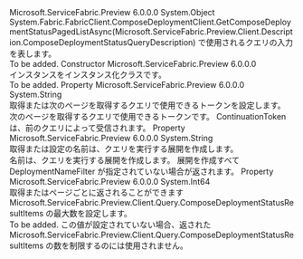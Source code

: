 <Type Name="ComposeDeploymentStatusQueryDescription" FullName="Microsoft.ServiceFabric.Preview.Client.Description.ComposeDeploymentStatusQueryDescription">
  <TypeSignature Language="C#" Value="public sealed class ComposeDeploymentStatusQueryDescription" />
  <TypeSignature Language="ILAsm" Value=".class public auto ansi sealed beforefieldinit ComposeDeploymentStatusQueryDescription extends System.Object" />
  <TypeSignature Language="DocId" Value="T:Microsoft.ServiceFabric.Preview.Client.Description.ComposeDeploymentStatusQueryDescription" />
  <TypeSignature Language="VB.NET" Value="Public NotInheritable Class ComposeDeploymentStatusQueryDescription" />
  <TypeSignature Language="F#" Value="type ComposeDeploymentStatusQueryDescription = class" />
  <AssemblyInfo>
    <AssemblyName>Microsoft.ServiceFabric.Preview</AssemblyName>
    <AssemblyVersion>6.0.0.0</AssemblyVersion>
  </AssemblyInfo>
  <Base>
    <BaseTypeName>System.Object</BaseTypeName>
  </Base>
  <Interfaces />
  <Docs>
    <summary>
      <para>System.Fabric.FabricClient.ComposeDeploymentClient.GetComposeDeploymentStatusPagedListAsync(Microsoft.ServiceFabric.Preview.Client.Description.ComposeDeploymentStatusQueryDescription) で使用されるクエリの入力を表します。</para>
    </summary>
    <remarks>To be added.</remarks>
  </Docs>
  <Members>
    <Member MemberName=".ctor">
      <MemberSignature Language="C#" Value="public ComposeDeploymentStatusQueryDescription ();" />
      <MemberSignature Language="ILAsm" Value=".method public hidebysig specialname rtspecialname instance void .ctor() cil managed" />
      <MemberSignature Language="DocId" Value="M:Microsoft.ServiceFabric.Preview.Client.Description.ComposeDeploymentStatusQueryDescription.#ctor" />
      <MemberSignature Language="VB.NET" Value="Public Sub New ()" />
      <MemberType>Constructor</MemberType>
      <AssemblyInfo>
        <AssemblyName>Microsoft.ServiceFabric.Preview</AssemblyName>
        <AssemblyVersion>6.0.0.0</AssemblyVersion>
      </AssemblyInfo>
      <Parameters />
      <Docs>
        <summary>
          <para>インスタンスをインスタンス化<see cref="T:Microsoft.ServiceFabric.Preview.Client.Description.ComposeDeploymentStatusQueryDescription" />クラスです。</para>
        </summary>
        <remarks>To be added.</remarks>
      </Docs>
    </Member>
    <Member MemberName="ContinuationToken">
      <MemberSignature Language="C#" Value="public string ContinuationToken { get; set; }" />
      <MemberSignature Language="ILAsm" Value=".property instance string ContinuationToken" />
      <MemberSignature Language="DocId" Value="P:Microsoft.ServiceFabric.Preview.Client.Description.ComposeDeploymentStatusQueryDescription.ContinuationToken" />
      <MemberSignature Language="VB.NET" Value="Public Property ContinuationToken As String" />
      <MemberSignature Language="F#" Value="member this.ContinuationToken : string with get, set" Usage="Microsoft.ServiceFabric.Preview.Client.Description.ComposeDeploymentStatusQueryDescription.ContinuationToken" />
      <MemberType>Property</MemberType>
      <AssemblyInfo>
        <AssemblyName>Microsoft.ServiceFabric.Preview</AssemblyName>
        <AssemblyVersion>6.0.0.0</AssemblyVersion>
      </AssemblyInfo>
      <ReturnValue>
        <ReturnType>System.String</ReturnType>
      </ReturnValue>
      <Docs>
        <summary>
          <para>取得または次のページを取得するクエリで使用できるトークンを設定します。</para>
        </summary>
        <value>
          <para>次のページを取得するクエリで使用できるトークンです。</para>
        </value>
        <remarks>
          <para>ContinuationToken は、前のクエリによって受信されます。</para>
        </remarks>
      </Docs>
    </Member>
    <Member MemberName="DeploymentNameFilter">
      <MemberSignature Language="C#" Value="public string DeploymentNameFilter { get; set; }" />
      <MemberSignature Language="ILAsm" Value=".property instance string DeploymentNameFilter" />
      <MemberSignature Language="DocId" Value="P:Microsoft.ServiceFabric.Preview.Client.Description.ComposeDeploymentStatusQueryDescription.DeploymentNameFilter" />
      <MemberSignature Language="VB.NET" Value="Public Property DeploymentNameFilter As String" />
      <MemberSignature Language="F#" Value="member this.DeploymentNameFilter : string with get, set" Usage="Microsoft.ServiceFabric.Preview.Client.Description.ComposeDeploymentStatusQueryDescription.DeploymentNameFilter" />
      <MemberType>Property</MemberType>
      <AssemblyInfo>
        <AssemblyName>Microsoft.ServiceFabric.Preview</AssemblyName>
        <AssemblyVersion>6.0.0.0</AssemblyVersion>
      </AssemblyInfo>
      <ReturnValue>
        <ReturnType>System.String</ReturnType>
      </ReturnValue>
      <Docs>
        <summary>
          <para>取得または設定の名前は、クエリを実行する展開を作成します。</para>
        </summary>
        <value>
          <para>名前は、クエリを実行する展開を作成します。</para>
        </value>
        <remarks>
          <para> 展開を作成すべて DeploymentNameFilter が指定されていない場合が返されます。</para>
        </remarks>
      </Docs>
    </Member>
    <Member MemberName="MaxResults">
      <MemberSignature Language="C#" Value="public long MaxResults { get; set; }" />
      <MemberSignature Language="ILAsm" Value=".property instance int64 MaxResults" />
      <MemberSignature Language="DocId" Value="P:Microsoft.ServiceFabric.Preview.Client.Description.ComposeDeploymentStatusQueryDescription.MaxResults" />
      <MemberSignature Language="VB.NET" Value="Public Property MaxResults As Long" />
      <MemberSignature Language="F#" Value="member this.MaxResults : int64 with get, set" Usage="Microsoft.ServiceFabric.Preview.Client.Description.ComposeDeploymentStatusQueryDescription.MaxResults" />
      <MemberType>Property</MemberType>
      <AssemblyInfo>
        <AssemblyName>Microsoft.ServiceFabric.Preview</AssemblyName>
        <AssemblyVersion>6.0.0.0</AssemblyVersion>
      </AssemblyInfo>
      <ReturnValue>
        <ReturnType>System.Int64</ReturnType>
      </ReturnValue>
      <Docs>
        <summary>
            取得またはページごとに返されることができます Microsoft.ServiceFabric.Preview.Client.Query.ComposeDeploymentStatusResultItems の最大数を設定します。
            </summary>
        <value>To be added.</value>
        <remarks>
          <para>
            この値が設定されていない場合、返された Microsoft.ServiceFabric.Preview.Client.Query.ComposeDeploymentStatusResultItems の数を制限するのには使用されません。
            </para>
        </remarks>
      </Docs>
    </Member>
  </Members>
</Type>